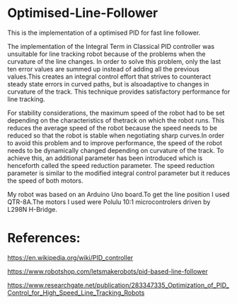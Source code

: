 # Optimised-Line-Follower

 This is the implementation of a optimised PID for fast line follower.

 The implementation of the Integral Term in Classical PID controller was unsuitable for line tracking robot because of the problems when the curvature of the line changes. In order to solve this problem, only the last ten error values are summed up instead of adding all the previous values.This creates an integral control effort that strives to counteract steady state errors in curved paths, but is alsoadaptive to changes in curvature of the track. This technique provides satisfactory performance for line tracking. 
 
 For stability considerations, the maximum speed of the robot had to be set depending on the characteristics of thetrack on which the robot runs. This reduces the average speed of the robot because the speed needs to be reduced so that the robot is stable when negotiating sharp curves.In order to avoid this problem and to improve performance, the speed of the robot needs to be dynamically changed depending on curvature of the track. To achieve this, an additional parameter has been introduced which is henceforth called the speed reduction parameter. The speed reduction parameter is similar to the modified integral control parameter but it reduces the speed of both motors.
 
 My robot was based on an Arduino Uno board.To get the line position I used QTR-8A.The motors I used were Polulu 10:1 microcontrolers driven by L298N H-Bridge.
  
# References:

https://en.wikipedia.org/wiki/PID_controller

https://www.robotshop.com/letsmakerobots/pid-based-line-follower

https://www.researchgate.net/publication/283347335_Optimization_of_PID_Control_for_High_Speed_Line_Tracking_Robots
